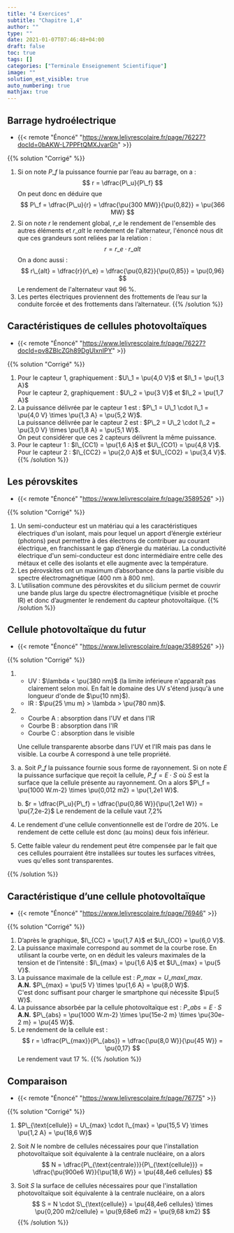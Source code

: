 ```yaml
---
title: "4 Exercices"
subtitle: "Chapitre 1,4"
author: ""
type: ""
date: 2021-01-07T07:46:48+04:00
draft: false
toc: true
tags: []
categories: ["Terminale Enseignement Scientifique"]
image: ""
solution_est_visible: true
auto_numbering: true
mathjax: true
---
```


## Barrage hydroélectrique

- {{< remote "Énoncé" "https://www.lelivrescolaire.fr/page/76227?docId=0bAKW-L7PPFtQMXJvarGh" >}}

{{% solution "Corrigé" %}}
1. Si on note $P\_f$ la puissance fournie par l’eau au barrage, on a :
$$
    r = \dfrac{P\_u}{P\_f}
$$
On peut donc en déduire que 
$$
    P\_f = \dfrac{P\_u}{r} = \dfrac{\pu{300 MW}}{\pu{0,82}} = \pu{366 MW}
$$
2. Si on note $r$ le rendement global, $r\_e$ le rendement de l'ensemble des autres éléments et $r\_{alt}$ le rendement de l'alternateur, l'énoncé nous dit que ces grandeurs sont reliées par la relation :
$$
    r = r\_e \cdot r\_{alt}
$$
On a donc aussi :
$$
    r\_{alt} = \dfrac{r}{r\_e} = \dfrac{\pu{0,82}}{\pu{0,85}} = \pu{0,96}
$$
Le rendement de l'alternateur vaut 96&nbsp;%.
3. Les pertes électriques proviennent des frottements de l’eau sur la conduite forcée et des frottements dans l’alternateur.
{{% /solution %}}

## Caractéristiques de cellules photovoltaïques

- {{< remote "Énoncé" "https://www.lelivrescolaire.fr/page/76227?docId=pv8ZBlcZGh89DgUIxnIPY" >}}

{{% solution "Corrigé" %}}
1. Pour le capteur 1, graphiquement : $U\_1 = \pu{4,0 V}$ et $I\_1 = \pu{1,3 A}$\
Pour le capteur 2, graphiquement : $U\_2 = \pu{3 V}$ et $I\_2 = \pu{1,7 A}$
2. La puissance délivrée par le capteur 1 est : $P\_1 = U\_1 \cdot I\_1 = \pu{4,0 V} \times \pu{1,3 A} = \pu{5,2 W}$.\
La puissance délivrée par le capteur 2 est : $P\_2 = U\_2 \cdot I\_2 = \pu{3,0 V} \times \pu{1,8 A} = \pu{5,1 W}$.\
On peut considérer que ces 2 capteurs délivrent la même puissance. 
3. Pour le capteur 1 : $I\_{CC1} = \pu{1,6 A}$ et $U\_{CO1} = \pu{4,8 V}$.\
Pour le capteur 2 : $I\_{CC2} = \pu{2,0 A}$ et $U\_{CO2} = \pu{3,4 V}$.
{{% /solution %}}

## Les pérovskites

- {{< remote "Énoncé" "https://www.lelivrescolaire.fr/page/3589526" >}}

{{% solution "Corrigé" %}}
1. Un semi-conducteur est un matériau qui a les caractéristiques électriques d'un isolant, mais pour lequel un apport d’énergie extérieur (photons) peut permettre à des électrons de contribuer au courant électrique, en franchissant le gap d’énergie du matériau. La conductivité électrique d'un semi-conducteur est donc intermédiaire entre celle des métaux et celle des isolants et elle augmente avec la température.
2. Les pérovskites ont un maximum d’absorbance dans la partie visible du spectre électromagnétique (400 nm à 800 nm).
3. L’utilisation commune des pérovskites et du silicium permet de couvrir une bande plus large du spectre électromagnétique (visible et proche IR) et donc d’augmenter le rendement du capteur photovoltaïque.
{{% /solution %}}

## Cellule photovoltaïque du futur

- {{< remote "Énoncé" "https://www.lelivrescolaire.fr/page/3589526" >}}

{{% solution "Corrigé" %}}

1. - UV : $\lambda < \pu{380 nm}$ (la limite inférieure n'apparaît pas clairement selon moi. En fait le domaine des UV s'étend jusqu'à une longueur d'onde de $\pu{10 nm}$).
    - IR : $\pu{25 \mu m} > \lambda > \pu{780 nm}$.

2. - Courbe A : absorption dans l'UV et dans l'IR
    - Courbe B : absorption dans l'IR
    - Courbe C : absorption dans le visible
    
    Une cellule transparente absorbe dans l'UV et l'IR mais pas dans le visible. La courbe A correspond à une telle propriété.

3. a. Soit $P\_f$ la puissance fournie sous forme de rayonnement. Si on note $E$ la puissance surfacique que reçoit la cellule, $P\_f = E \cdot S$ où $S$ est la surface que la cellule présente au rayonnement. On a alors $P\_f = \pu{1000 W.m-2} \times \pu{0,012 m2} = \pu{1,2e1 W}$.

    b. $r = \dfrac{P\_u}{P\_f} = \dfrac{\pu{0,86 W}}{\pu{1,2e1 W}} = \pu{7,2e-2}$ Le rendement de la cellule vaut 7,2%

4. Le rendement d'une cellule conventionnelle est de l'ordre de 20%. Le rendement de cette cellule est donc (au moins) deux fois inférieur.

5. Cette faible valeur du rendement peut être compensée par le fait que ces cellules pourraient être installées sur toutes les surfaces vitrées, vues qu'elles sont transparentes.

{{% /solution %}}

## Caractéristique d’une cellule photovoltaïque

- {{< remote "Énoncé" "https://www.lelivrescolaire.fr/page/76946" >}}

{{% solution "Corrigé" %}}
1. D’après le graphique, $I\_{CC} = \pu{1,7 A}$ et $U\_{CO} = \pu{6,0 V}$.
2. La puissance maximale correspond au sommet de la courbe rose. En utilisant la courbe verte, on en déduit les valeurs maximales de la tension et de l’intensité : $I\_{max} = \pu{1,6 A}$ et $U\_{max} = \pu{5 V}$.
3. La puissance maximale de la cellule est : $P\_{max} = U\_{max} I\_{max}$.\
**A.N.** $P\_{max} = \pu{5 V} \times \pu{1,6 A} = \pu{8,0 W}$.\
C'est donc suffisant pour charger le smartphone qui nécessite $\pu{5 W}$.
4. La puissance absorbée par la cellule photovoltaïque est : $P\_{abs} = E \cdot S$\
**A.N.** $P\_{abs} = \pu{1000 W.m-2} \times \pu{15e-2 m} \times \pu{30e-2 m} = \pu{45 W}$.
5. Le rendement de la cellule est : 
$$
    r = \dfrac{P\_{max}}{P\_{abs}} = \dfrac{\pu{8,0 W}}{\pu{45 W}} = \pu{0,17}
$$
Le rendement vaut 17&nbsp;%.
{{% /solution %}}

<!--
## Pour ou contre le photovoltaïque (Travail audio à rendre)

- {{< remote "Énoncé" "https://www.lelivrescolaire.fr/page/76946" >}}
-->

## Comparaison

- {{< remote "Énoncé" "https://www.lelivrescolaire.fr/page/76775" >}}

{{% solution "Corrigé" %}}
1. $P\_{\text{cellule}} = U\_{max} \cdot I\_{max} = \pu{15,5 V} \times \pu{1,2 A} = \pu{18,6 W}$

2. Soit $N$ le nombre de cellules nécessaires pour que l'installation photovoltaïque soit équivalente à la centrale nucléaire, on a alors
$$
    N = \dfrac{P\_{\text{centrale}}}{P\_{\text{cellule}}} = \dfrac{\pu{900e6 W}}{\pu{18,6 W}} = \pu{48,4e6 cellules}
$$

3. Soit $S$ la surface de cellules nécessaires pour que l'installation photovoltaïque soit équivalente à la centrale nucléaire, on a alors
$$
    S = N \cdot S\_{\text{cellule}} = \pu{48,4e6 cellules} \times \pu{0,200 m2/cellule} = \pu{9,68e6 m2} = \pu{9,68 km2}
$$
{{% /solution %}}
